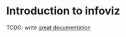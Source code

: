 # Introduction to infoviz

TODO: write [great documentation](http://jacobian.org/writing/great-documentation/what-to-write/)
